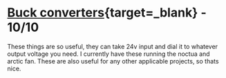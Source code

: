 # [Buck converters](https://www.amazon.com/dp/B07VVXF7YX?psc=1&ref=ppx_yo2ov_dt_b_product_details){target=_blank} \- 10/10

These things are so useful, they can take 24v input and dial it to whatever output voltage you need. I currently have these running the noctua and arctic fan. These are also useful for any other applicable projects, so thats nice.